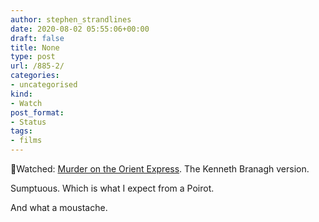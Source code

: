 ```yaml
---
author: stephen_strandlines
date: 2020-08-02 05:55:06+00:00
draft: false
title: None
type: post
url: /885-2/
categories:
- uncategorised
kind:
- Watch
post_format:
- Status
tags:
- films
---
```


🍿Watched: [Murder on the Orient Express](https://m.imdb.com/title/tt3402236/). The Kenneth Branagh version.

Sumptuous. Which is what I expect from a Poirot.

And what a moustache.
